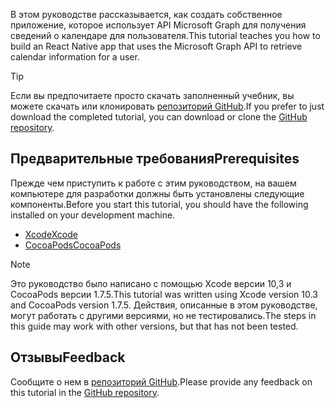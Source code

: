 <!-- markdownlint-disable MD002 MD041 -->

<span data-ttu-id="e6caf-101">В этом руководстве рассказывается, как создать собственное приложение, которое использует API Microsoft Graph для получения сведений о календаре для пользователя.</span><span class="sxs-lookup"><span data-stu-id="e6caf-101">This tutorial teaches you how to build an React Native app that uses the Microsoft Graph API to retrieve calendar information for a user.</span></span>

> [!TIP]
> <span data-ttu-id="e6caf-102">Если вы предпочитаете просто скачать заполненный учебник, вы можете скачать или клонировать [репозиторий GitHub](https://github.com/microsoftgraph/msgraph-training-ios-objectivec).</span><span class="sxs-lookup"><span data-stu-id="e6caf-102">If you prefer to just download the completed tutorial, you can download or clone the [GitHub repository](https://github.com/microsoftgraph/msgraph-training-ios-objectivec).</span></span>

## <a name="prerequisites"></a><span data-ttu-id="e6caf-103">Предварительные требования</span><span class="sxs-lookup"><span data-stu-id="e6caf-103">Prerequisites</span></span>

<span data-ttu-id="e6caf-104">Прежде чем приступить к работе с этим руководством, на вашем компьютере для разработки должны быть установлены следующие компоненты.</span><span class="sxs-lookup"><span data-stu-id="e6caf-104">Before you start this tutorial, you should have the following installed on your development machine.</span></span>

- [<span data-ttu-id="e6caf-105">Xcode</span><span class="sxs-lookup"><span data-stu-id="e6caf-105">Xcode</span></span>](https://developer.apple.com/xcode/)
- [<span data-ttu-id="e6caf-106">CocoaPods</span><span class="sxs-lookup"><span data-stu-id="e6caf-106">CocoaPods</span></span>](https://cocoapods.org)

> [!NOTE]
> <span data-ttu-id="e6caf-107">Это руководство было написано с помощью Xcode версии 10,3 и CocoaPods версии 1.7.5.</span><span class="sxs-lookup"><span data-stu-id="e6caf-107">This tutorial was written using Xcode version 10.3 and CocoaPods version 1.7.5.</span></span> <span data-ttu-id="e6caf-108">Действия, описанные в этом руководстве, могут работать с другими версиями, но не тестировались.</span><span class="sxs-lookup"><span data-stu-id="e6caf-108">The steps in this guide may work with other versions, but that has not been tested.</span></span>

## <a name="feedback"></a><span data-ttu-id="e6caf-109">Отзывы</span><span class="sxs-lookup"><span data-stu-id="e6caf-109">Feedback</span></span>

<span data-ttu-id="e6caf-110">Сообщите о нем в [репозиторий GitHub](https://github.com/microsoftgraph/msgraph-training-ios-objectivec).</span><span class="sxs-lookup"><span data-stu-id="e6caf-110">Please provide any feedback on this tutorial in the [GitHub repository](https://github.com/microsoftgraph/msgraph-training-ios-objectivec).</span></span>
